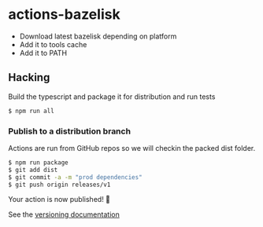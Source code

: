# actions-bazelisk

- Download latest bazelisk depending on platform
- Add it to tools cache
- Add it to PATH

## Hacking

Build the typescript and package it for distribution and run tests

```bash
$ npm run all
```

### Publish to a distribution branch

Actions are run from GitHub repos so we will checkin the packed dist folder. 

```bash
$ npm run package
$ git add dist
$ git commit -a -m "prod dependencies"
$ git push origin releases/v1
```

Your action is now published! :rocket: 

See the [versioning documentation](https://github.com/actions/toolkit/blob/master/docs/action-versioning.md)
